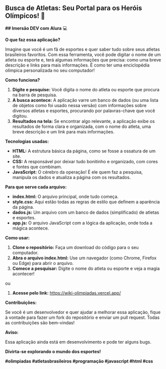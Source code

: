## Busca de Atletas: Seu Portal para os Heróis Olímpicos! :1st_place_medal:
**##  Imersão DEV com Alura** :computer:

**O que faz essa aplicação?**

Imagine que você é um fã de esportes e quer saber tudo sobre seus atletas brasileiros favoritos. Com essa ferramenta, você pode digitar o nome de um atleta ou esporte e, terá algumas informações que precisa: como uma breve descrição e links para mais informações. É como ter uma enciclopédia olímpica personalizada no seu computador!

**Como funciona?**

1. **Digite e pesquise:** Você digita o nome do atleta ou esporte que procura na barra de pesquisa.
2. **A busca acontece:** A aplicação varre um banco de dados (ou uma lista de objetos como foi usado nessa versão) com informações sobre diversos atletas e esportes, procurando por palavras-chave que você digitou.
3. **Resultados na tela:** Se encontrar algo relevante, a aplicação exibe os resultados de forma clara e organizada, com o nome do atleta, uma breve descrição e um link para mais informações.

**Tecnologias usadas:**

* **HTML:** A estrutura básica da página, como se fosse a ossatura de um site.
* **CSS:** A responsável por deixar tudo bonitinho e organizado, com cores e fontes que combinam.
* **JavaScript:** O cérebro da operação! É ele quem faz a pesquisa, manipula os dados e atualiza a página com os resultados.

**Para que serve cada arquivo:**

* **index.html:** O arquivo principal, onde tudo começa.
* **style.css:** Aqui estão todas as regras de estilo que definem a aparência da página.
* **dados.js:** Um arquivo com um banco de dados (simplificado) de atletas e esportes.
* **app.js:** O arquivo JavaScript com a lógica da aplicação, onde toda a mágica acontece.

**Como usar:**

1. **Clone o repositório:** Faça um download do código para o seu computador.
2. **Abra o arquivo index.html:** Use um navegador (como Chrome, Firefox ou Edge) para abrir o arquivo.
3. **Comece a pesquisar:** Digite o nome do atleta ou esporte e veja a magia acontecer!

ou 

1. **Acesse pelo link:** https://wiki-olimpiadas.vercel.app/

**Contribuições:**

Se você é um desenvolvedor e quer ajudar a melhorar essa aplicação, fique à vontade para fazer um fork do repositório e enviar um pull request. Todas as contribuições são bem-vindas!

**Aviso:**

Essa aplicação ainda está em desenvolvimento e pode ter alguns bugs. 

**Divirta-se explorando o mundo dos esportes!** 

**#olimpiadas #atletasbrasileiros #programação #javascript #html #css**
